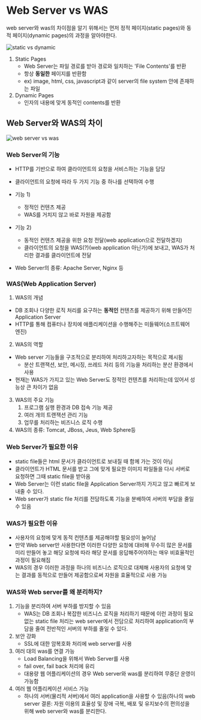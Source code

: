 # Web Server vs WAS

web server와 was의 차이점을 알기 위해서는 먼저 정적 페이지(static pages)와 동적 페이지(dynamic pages)의 과정을 알아야한다.  

![static vs dynamic](https://gmlwjd9405.github.io/images/web/static-vs-dynamic.png)

1. Static Pages
    - Web Server는 파일 경로를 받아 경로와 일치하는 'File Contents'를 반환
    - 항상 __동일한__ 페이지를 반환함
    - ex) image, html, css, javascript과 같이 server의 file system 안에 존재하는 파일
2. Dynamic Pages
    - 인자의 내용에 맞게 동적인 contents를 반환

## Web Server와 WAS의 차이
![web server vs was](https://gmlwjd9405.github.io/images/web/webserver-vs-was1.png)

### Web Server의 기능
- HTTP를 기반으로 하여 클라이언트의 요청을 서비스하는 기능을 담당
- 클라이언트의 요청에 따라 두 가지 기능 중 하나를 선택하여 수행
- 기능 1)
    - 정적인 컨텐츠 제공
    - WAS를 거치지 않고 바로 자원을 제공함
- 기능 2)
    - 동적인 컨텐츠 제공을 위한 요청 전달(web application으로 전달하겠지)
    - 클라이언트의 요청을 WAS(?)(web application 아닌가)에 보내고, WAS가 처리한 결과를 클라이언트에 전달

- Web Server의 종류: Apache Server, Nginx 등

### WAS(Web Application Server)
1. WAS의 개념
- DB 조회나 다양한 로직 처리를 요구하는 __동적인__ 컨텐츠를 제공하기 위해 만들어진 Application Server
- HTTP를 통해 컴퓨터나 장치에 애플리케이션을 수행해주는 미들웨어(소프트웨어 엔진)
2. WAS의 역할
- Web server 기능들을 구조적으로 분리하여 처리하고자하는 목적으로 제시됨
    - 분산 트랜잭션, 보안, 메시징, 쓰레드 처리 등의 기능을 처리하는 분산 환경에서 사용
- 현재는 WAS가 가지고 있는 Web Server도 정적인 컨텐츠를 처리하는데 있어서 성능상 큰 차이가 없음
3. WAS의 주요 기능
    1. 프로그램 실행 환경과 DB 접속 기능 제공
    2. 여러 개의 트랜잭션 관리 기능
    3. 업무를 처리하는 비즈니스 로직 수행
4. WAS의 종류: Tomcat, JBoss, Jeus, Web Sphere등

### Web Server가 필요한 이유
- static file들은 html 문서가 클라이언트로 보내질 때 함께 가는 것이 아님
- 클라이언트가 HTML 문서를 받고 그에 맞게 필요한 이미지 파일들을 다시 서버로 요청하면 그때 static file을 받아옴
- Web Server는 이런 static file을 Application Server까지 가지고 않고 빠르게 보내줄 수 있다.
- Web server가 static file 처리를 전담하도록 기능을 분배하여 서버의 부담을 줄일 수 있음  

### WAS가 필요한 이유
- 사용자의 요청에 맞게 동적 컨텐츠를 제공해야할 필요성이 늘어남
- 만약 Web server만 사용한다면 이러한 다양한 요청에 대비해 무수히 많은 문서를 미리 만들어 놓고 해당 요청에 따라 해당 문서를 응답해주어야하는 매우 비효율적인 과정이 필요해짐
- WAS의 경우 이러한 과정을 하나의 비즈니스 로직으로 대체해 사용자의 요청에 맞는 결과를 동적으로 만들어 제공함으로써 자원을 효율적으로 사용 가능

### WAS와 Web server를 왜 분리하지?
1. 기능을 분리하여 서버 부하를 방지할 수 있음
    - WAS는 DB 조회나 복잡한 비즈니스 로직을 처리하기 때문에 이런 과정이 필요없는 static file 처리는 web server에서 전담으로 처리하여 application의 부담을 줄여 전반적인 서버의 부하를 줄일 수 있다.
2. 보안 강화
    - SSL에 대한 암복호화 처리에 web server를 사용
3. 여러 대의 was를 연결 가능
    - Load Balancing을 위해서 Web Server를 사용
    - fail over, fail back 처리에 유리
    - 대용량 웹 어플리케이션의 경우 Web server와 was를 분리하여 무중단 운영이 가능함
4. 여러 웹 어플리케이션 서비스 가능
    - 하나의 서버(물리적 서버)에서 여러 application을 사용할 수 있음(하나의 web server
결론: 자원 이용의 효율성 및 장애 극복, 배포 및 유지보수의 편의성을 위해 web server와 was를 분리한다.